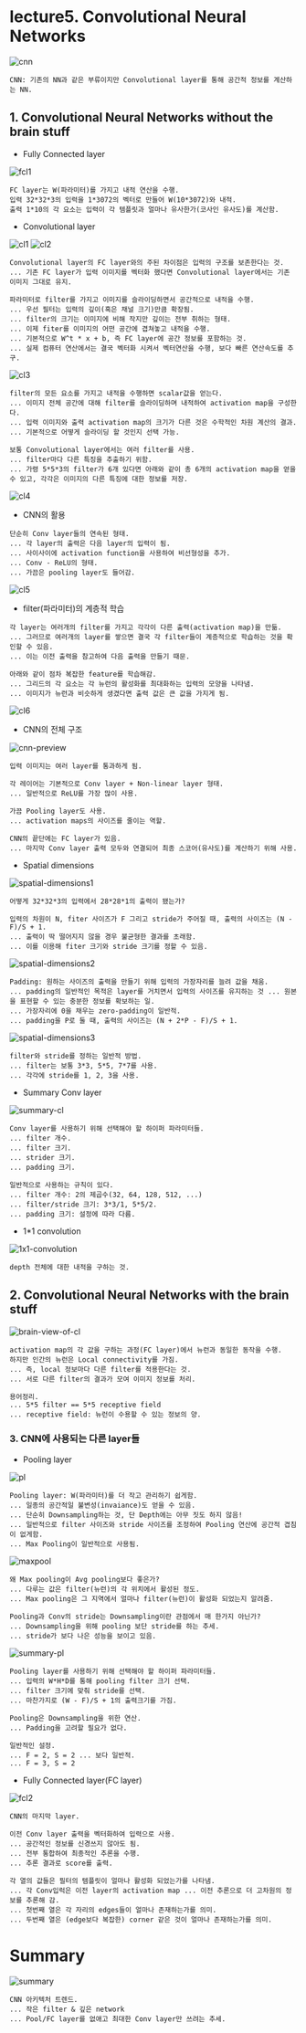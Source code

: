 # lecture5. Convolutional Neural Networks

![cnn](./img/lec5/cnn.PNG)

```
CNN: 기존의 NN과 같은 부류이지만 Convolutional layer를 통해 공간적 정보를 계산하는 NN.
```

## 1. Convolutional Neural Networks without the brain stuff

- Fully Connected layer

![fcl1](./img/lec5/fcl1.PNG)

```
FC layer는 W(파라미터)를 가지고 내적 연산을 수행.
입력 32*32*3의 입력을 1*3072의 벡터로 만들어 W(10*3072)와 내적.
출력 1*10의 각 요소는 입력이 각 템플릿과 얼마나 유사한가(코사인 유사도)를 계산함. 
```

- Convolutional layer

![cl1](./img/lec5/cl1.PNG)
![cl2](./img/lec5/cl2.PNG)

```
Convolutional layer의 FC layer와의 주된 차이점은 입력의 구조를 보존한다는 것.
... 기존 FC layer가 입력 이미지를 벡터화 했다면 Convolutional layer에서는 기존 이미지 그대로 유지.

파라미터로 filter를 가지고 이미지를 슬라이딩하면서 공간적으로 내적을 수행.
... 우선 필터는 입력의 깊이(혹은 채널 크기)만큼 확장됨.
... filter의 크기는 이미지에 비해 작지만 깊이는 전부 취하는 형태.
... 이제 fiter를 이미지의 어떤 공간에 겹쳐놓고 내적을 수행.
... 기본적으로 W^t * x + b, 즉 FC layer에 공간 정보를 포함하는 것.
... 실제 컴퓨터 연산에서는 결국 벡터화 시켜서 벡터연산을 수행, 보다 빠른 연산속도를 추구.
```

![cl3](./img/lec5/cl3.PNG)

```
filter의 모든 요소를 가지고 내적을 수행하면 scalar값을 얻는다.
... 이미지 전체 공간에 대해 filter를 슬라이딩하며 내적하여 activation map을 구성한다.
... 입력 이미지와 출력 activation map의 크기가 다른 것은 수학적인 차원 계산의 결과.
... 기본적으로 어떻게 슬라이딩 할 것인지 선택 가능.

보통 Convolutional layer에서는 여러 filter를 사용.
... filter마다 다른 특징을 추출하기 위함.
... 가령 5*5*3의 filter가 6개 있다면 아래와 같이 총 6개의 activation map을 얻을 수 있고, 각각은 이미지의 다른 특징에 대한 정보를 저장.
```

![cl4](./img/lec5/cl4.PNG)

- CNN의 활용

```
단순히 Conv layer들의 연속된 형태.
... 각 layer의 출력은 다음 layer의 입력이 됨.
... 사이사이에 activation function을 사용하여 비선형성을 추가.
... Conv - ReLU의 형태.
... 가끔은 pooling layer도 들어감.
```

![cl5](./img/lec5/cl5.PNG)

- filter(파라미터)의 계층적 학습

```
각 layer는 여러개의 filter를 가지고 각각이 다른 출력(activation map)을 만듦.
... 그러므로 여러개의 layer를 쌓으면 결국 각 filter들이 계층적으로 학습하는 것을 확인할 수 있음.
... 이는 이전 출력을 참고하여 다음 출력을 만들기 때문.

아래와 같이 점차 복잡한 feature를 학습해감.
... 그리드의 각 요소는 각 뉴런의 활성화를 최대화하는 입력의 모양을 나타냄.
... 이미지가 뉴런과 비슷하게 생겼다면 출력 값은 큰 값을 가지게 됨.
```

![cl6](./img/lec5/cl6.PNG)

- CNN의 전체 구조

![cnn-preview](./img/lec5/cnn-preview.PNG)

```
입력 이미지는 여러 layer를 통과하게 됨.

각 레이어는 기본적으로 Conv layer + Non-linear layer 형태.
... 일반적으로 ReLU를 가장 많이 사용.

가끔 Pooling layer도 사용.
... activation maps의 사이즈를 줄이는 역할.

CNN의 끝단에는 FC layer가 있음.
... 마지막 Conv layer 출력 모두와 연결되어 최종 스코어(유사도)를 계산하기 위해 사용.
```

- Spatial dimensions

![spatial-dimensions1](./img/lec5/spatial-dimensions1.PNG)

```
어떻게 32*32*3의 입력에서 28*28*1의 출력이 됐는가?

입력의 차원이 N, fiter 사이즈가 F 그리고 stride가 주어질 때, 출력의 사이즈는 (N - F)/S + 1.
... 출력이 딱 떨어지지 않을 경우 불균형한 결과를 초래함.
... 이를 이용해 fiter 크기와 stride 크기를 정할 수 있음.
```

![spatial-dimensions2](./img/lec5/spatial-dimensions2.PNG)

```
Padding: 원하는 사이즈의 출력을 만들기 위해 입력의 가장자리를 늘려 값을 채움.
... padding의 일반적인 목적은 layer를 거치면서 입력의 사이즈를 유지하는 것 ... 원본을 표현할 수 있는 충분한 정보를 확보하는 일.
... 가장자리에 0을 채우는 zero-padding이 일반적.
... padding을 P로 둘 때, 출력의 사이즈는 (N + 2*P - F)/S + 1.
```

![spatial-dimensions3](./img/lec5/spatial-dimensions3.PNG)

```
filter와 stride를 정하는 일반적 방법.
... filter는 보통 3*3, 5*5, 7*7를 사용.
... 각각에 stride를 1, 2, 3을 사용.
```

- Summary Conv layer

![summary-cl](./img/lec5/summary-cl.PNG)

```
Conv layer를 사용하기 위해 선택해야 할 하이퍼 파라미터들.
... filter 개수.
... filter 크기.
... strider 크기.
... padding 크기.

일반적으로 사용하는 규칙이 있다.
... filter 개수: 2의 제곱수(32, 64, 128, 512, ...)
... filter/stride 크기: 3*3/1, 5*5/2.
... padding 크기: 설정에 따라 다름.
```

- 1*1 convolution

![1x1-convolution](./img/lec5/1x1-convolution.PNG)

```
depth 전체에 대한 내적을 구하는 것.
```

## 2. Convolutional Neural Networks with the brain stuff

![brain-view-of-cl](./img/lec5/brain-view-of-cl.PNG)

```
activation map의 각 값을 구하는 과정(FC layer)에서 뉴런과 동일한 동작을 수행.
하지만 인간의 뉴런은 Local connectivity를 가짐.
... 즉, local 정보마다 다른 filter를 적용한다는 것.
... 서로 다른 filter의 결과가 모여 이미지 정보를 처리.

용어정리.
... 5*5 filter == 5*5 receptive field
... receptive field: 뉴런이 수용할 수 있는 정보의 양.
```

### 3. CNN에 사용되는 다른 layer들

- Pooling layer

![pl](./img/lec5/pl.PNG)

```
Pooling layer: W(파라미터)를 더 작고 관리하기 쉽게함.
... 일종의 공간적일 불변성(invaiance)도 얻을 수 있음.
... 단순히 Downsampling하는 것, 단 Depth에는 아무 짓도 하지 않음!
... 일반적으로 filter 사이즈와 stride 사이즈를 조정하여 Pooling 연산에 공간적 겹침이 없게함.
... Max Pooling이 일반적으로 사용됨.
```

![maxpool](./img/lec5/maxpool.PNG)

```
왜 Max pooling이 Avg pooling보다 좋은가?
... 다루는 값은 filter(뉴런)의 각 위치에서 활성된 정도.
... Max pooling은 그 지역에서 얼마나 filter(뉴런)이 활성화 되었는지 알려줌.

Pooling과 Conv의 stride는 Downsampling이란 관점에서 매 한가지 아닌가?
... Downsampling을 위해 pooling 보단 stride를 하는 추세.
... stride가 보다 나은 성능을 보이고 있음.
```

![summary-pl](./img/lec5/summary-pl.PNG)

```
Pooling layer를 사용하기 위해 선택해야 할 하이퍼 파라미터들.
... 입력의 W*H*D를 통해 pooling filter 크기 선택.
... filter 크기에 맞춰 stride를 선택.
... 마찬가지로 (W - F)/S + 1의 출력크기를 가짐.

Pooling은 Downsampling을 위한 연산.
... Padding을 고려할 필요가 없다.

일반적인 설정.
... F = 2, S = 2 ... 보다 일반적.
... F = 3, S = 2
```

- Fully Connected layer(FC layer)

![fcl2](./img/lec5/fcl2.PNG)

```
CNN의 마지막 layer.

이전 Conv layer 출력을 벡터화하여 입력으로 사용.
... 공간적인 정보를 신경쓰지 않아도 됨.
... 전부 통합하여 최종적인 추론을 수행.
... 추론 결과로 score를 출력.

각 열의 값들은 필터의 템플릿이 얼마나 활성화 되었는가를 나타냄.
... 각 Conv입럭은 이전 layer의 activation map ... 이전 추론으로 더 고차원의 정보를 추론해 감.
... 첫번째 열은 각 자리의 edges들이 얼마나 존재하는가를 의미.
... 두번째 열은 (edge보다 복잡한) corner 같은 것이 얼마나 존재하는가를 의미.
```

# Summary

![summary](./img/lec5/summary.PNG)

```
CNN 아키텍처 트렌드.
... 작은 filter & 깊은 network
... Pool/FC layer를 없애고 최대한 Conv layer만 쓰려는 추세.
```